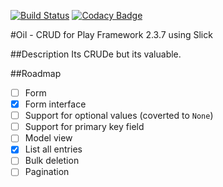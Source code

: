 [![Build Status](https://travis-ci.org/Lasering/Oil.svg?branch=development)](https://travis-ci.org/Lasering/Oil)
[![Codacy Badge](https://www.codacy.com/project/badge/cdf918416f7a42468879c32850533a71)](https://www.codacy.com/public/davidduarte_331/Oil)

#Oil - CRUD for Play Framework 2.3.7 using Slick

##Description
Its CRUDe but its valuable.

##Roadmap
 - [ ] Form
  - [x] Form interface
  - [ ] Support for optional values (coverted to `None`)
  - [ ] Support for primary key field
 - [ ] Model view
  - [x] List all entries
  - [ ] Bulk deletion
  - [ ] Pagination
